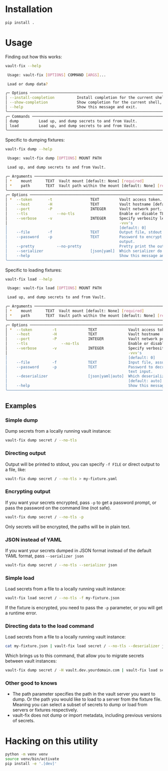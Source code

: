 # Installation

```bash
pip install .
```

# Usage

Finding out how this works:

```bash
vault-fix --help

 Usage: vault-fix [OPTIONS] COMMAND [ARGS]...

 Load or dump data?

╭─ Options ───────────────────────────────────────────────────────────────────────────────────────────────────────╮
│ --install-completion          Install completion for the current shell.                                         │
│ --show-completion             Show completion for the current shell, to copy it or customize the installation.  │
│ --help                        Show this message and exit.                                                       │
╰─────────────────────────────────────────────────────────────────────────────────────────────────────────────────╯
╭─ Commands ──────────────────────────────────────────────────────────────────────────────────────────────────────╮
│ dump         Load up, and dump secrets to and from Vault.                                                       │
│ load         Load up, and dump secrets to and from Vault.                                                       │
╰─────────────────────────────────────────────────────────────────────────────────────────────────────────────────╯
```

Specific to dumping fixtures:

```bash
vault-fix dump --help

 Usage: vault-fix dump [OPTIONS] MOUNT PATH

 Load up, and dump secrets to and from Vault.

╭─ Arguments ─────────────────────────────────────────────────────────────────────────────────────────────────────╮
│ *    mount      TEXT  Vault mount [default: None] [required]                                                    │
│ *    path       TEXT  Vault path within the mount [default: None] [required]                                    │
╰─────────────────────────────────────────────────────────────────────────────────────────────────────────────────╯
╭─ Options ───────────────────────────────────────────────────────────────────────────────────────────────────────╮
│ *  --token       -t                 TEXT         Vault access token. [default: None] [required]                 │
│    --host        -H                 TEXT         Vault hostname [default: localhost]                            │
│    --port        -P                 INTEGER      Vault network port. [default: 8200]                            │
│    --tls             --no-tls                    Enable or disable TLS [default: tls]                           │
│    --verbose     -v                 INTEGER      Specify verbosity level by passing more 1 or more -v -vv       │
│                                                  -vvv's                                                         │
│                                                  [default: 0]                                                   │
│    --file        -f                 TEXT         Output file, stdout if not specified [default: -]              │
│    --password    -p                 TEXT         Password to encrypt the dumped fixture, or none for plain text │
│                                                  output.                                                        │
│    --pretty          --no-pretty                 Pretty print the output (if JSON formatted [default: pretty]   │
│    --serializer                     [json|yaml]  Which serializer do you prefer? [default=yaml] [default: yaml] │
│    --help                                        Show this message and exit.                                    │
╰─────────────────────────────────────────────────────────────────────────────────────────────────────────────────╯
```

Specific to loading fixtures:

```bash
vault-fix load --help

 Usage: vault-fix load [OPTIONS] MOUNT PATH

 Load up, and dump secrets to and from Vault.

╭─ Arguments ─────────────────────────────────────────────────────────────────────────────────────────────────────╮
│ *    mount      TEXT  Vault mount [default: None] [required]                                                    │
│ *    path       TEXT  Vault path within the mount [default: None] [required]                                    │
╰─────────────────────────────────────────────────────────────────────────────────────────────────────────────────╯
╭─ Options ───────────────────────────────────────────────────────────────────────────────────────────────────────╮
│ *  --token         -t              TEXT              Vault access token. [default: None] [required]             │
│    --host          -H              TEXT              Vault hostname [default: localhost]                        │
│    --port          -P              INTEGER           Vault network port. [default: 8200]                        │
│    --tls               --no-tls                      Enable or disable TLS [default: tls]                       │
│    --verbose       -v              INTEGER           Specify verbosity level by passing more 1 or more -v -vv   │
│                                                      -vvv's                                                     │
│                                                      [default: 0]                                               │
│    --file          -f              TEXT              Input file, assumes stdin if not specified [default: -]    │
│    --password      -p              TEXT              Password to decrypt the dumped fixture, or none for plain  │
│                                                      text input.                                                │
│    --deserializer                  [json|yaml|auto]  Which deserializer does the fixture file require?          │
│                                                      [default: auto]                                            │
│    --help                                            Show this message and exit.                                │
╰─────────────────────────────────────────────────────────────────────────────────────────────────────────────────╯
```

## Examples

### Simple dump

Dump secrets from a locally running vault instance:

```bash
vault-fix dump secret / --no-tls
```

### Directing output

Output will be printed to stdout, you can specify `-f FILE` or direct output to a file, like:

```bash
vault-fix dump secret / --no-tls > my-fixture.yaml
```

### Encrypting output

If you want your secrets encrypted, pass `-p` to get a password prompt, or pass the password on the command line (not safe).

```bash
vault-fix dump secret / --no-tls -p
```

Only secrets will be encrypted, the paths will be in plain text.

### JSON instead of YAML

If you want your secrets dumped in JSON format instead of the default YAML format, pass `--serializer json`

```bash
vault-fix dump secret / --no-tls --serializer json
```

### Simple load

Load secrets from a file to a locally running vault instance:

```bash
vault-fix load secret / --no-tls -f my-fixture.json
```

If the fixture is encrypted, you need to pass the `-p` parameter, or you will get a runtime error.

### Directing data to the load command

Load secrets from a file to a locally running vault instance:

```bash
cat my-fixture.json | vault-fix load secret / --no-tls --deserializer json
```

Which brings us to this command, that allow you to migrate secrets between vault instances:

```bash
vault-fix dump secret / -H vault.dev.yourdomain.com | vault-fix load secret / --no-tls
```

### Other good to knows

- The path parameter specifies the path in the vault server you want to dump.
  Or the path you would like to load to a server from the fixture file. Meaning you can select a subset of secrets to
  dump or load from servers or fixtures respectively.
- vault-fix does not dump or import metadata, including previous versions of secrets.

# Hacking on this utility

```bash
python -m venv venv
source venv/bin/activate
pip install -e '.[dev]'
```
